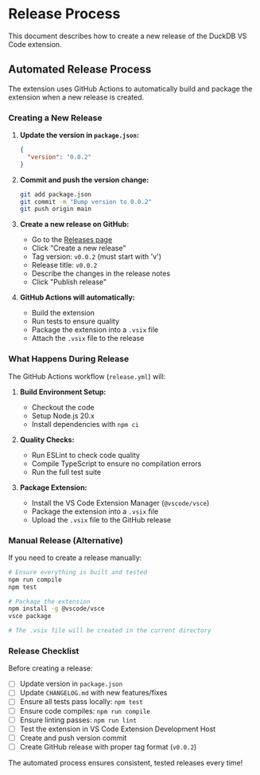 # Release Process

This document describes how to create a new release of the DuckDB VS Code extension.

## Automated Release Process

The extension uses GitHub Actions to automatically build and package the extension when a new release is created.

### Creating a New Release

1. **Update the version in `package.json`:**
   ```json
   {
     "version": "0.0.2"
   }
   ```

2. **Commit and push the version change:**
   ```bash
   git add package.json
   git commit -m "Bump version to 0.0.2"
   git push origin main
   ```

3. **Create a new release on GitHub:**
   - Go to the [Releases page](https://github.com/lab1702/duckdb-vscode-extension/releases)
   - Click "Create a new release"
   - Tag version: `v0.0.2` (must start with 'v')
   - Release title: `v0.0.2`
   - Describe the changes in the release notes
   - Click "Publish release"

4. **GitHub Actions will automatically:**
   - Build the extension
   - Run tests to ensure quality
   - Package the extension into a `.vsix` file
   - Attach the `.vsix` file to the release

### What Happens During Release

The GitHub Actions workflow (`release.yml`) will:

1. **Build Environment Setup:**
   - Checkout the code
   - Setup Node.js 20.x
   - Install dependencies with `npm ci`

2. **Quality Checks:**
   - Run ESLint to check code quality
   - Compile TypeScript to ensure no compilation errors
   - Run the full test suite

3. **Package Extension:**
   - Install the VS Code Extension Manager (`@vscode/vsce`)
   - Package the extension into a `.vsix` file
   - Upload the `.vsix` file to the GitHub release

### Manual Release (Alternative)

If you need to create a release manually:

```bash
# Ensure everything is built and tested
npm run compile
npm test

# Package the extension
npm install -g @vscode/vsce
vsce package

# The .vsix file will be created in the current directory
```

### Release Checklist

Before creating a release:

- [ ] Update version in `package.json`
- [ ] Update `CHANGELOG.md` with new features/fixes
- [ ] Ensure all tests pass locally: `npm test`
- [ ] Ensure code compiles: `npm run compile`
- [ ] Ensure linting passes: `npm run lint`
- [ ] Test the extension in VS Code Extension Development Host
- [ ] Create and push version commit
- [ ] Create GitHub release with proper tag format (`v0.0.2`)

The automated process ensures consistent, tested releases every time!
